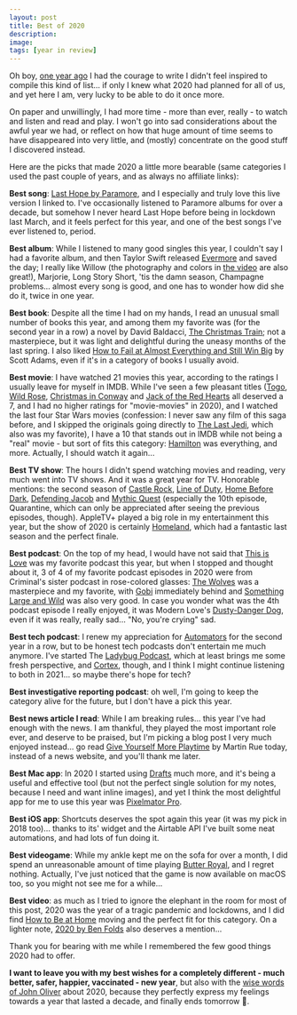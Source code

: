 ```yaml
---
layout: post
title: Best of 2020
description:
image:
tags: [year in review]
---
```

Oh boy, [one year ago](https://cdf1982.com/2019/12/31/best_of_2019.html) I had the courage to write I didn't feel inspired to compile this kind of list... if only I knew what 2020 had planned for all of us, and yet here I am, very lucky to be able to do it once more.

On paper and unwillingly, I had more time - more than ever, really - to watch and listen and read and play. I won't go into sad considerations about the awful year we had, or reflect on how that huge amount of time seems to have disappeared into very little, and (mostly) concentrate on the good stuff I discovered instead.

Here are the picks that made 2020 a little more bearable (same categories I used the past couple of years, and as always no affiliate links):

**Best song**: [Last Hope by Paramore](https://www.youtube.com/watch?v=XoYu7K6Ywkg), and I especially and truly love this live version I linked to. I've occasionally listened to Paramore albums for over a decade, but somehow I never heard Last Hope before being in lockdown last March, and it feels perfect for this year, and one of the best songs I've ever listened to, period.

**Best album**: While I listened to many good singles this year, I couldn't say I had a favorite album, and then Taylor Swift released [Evermore](https://music.apple.com/it/album/evermore/1544268281) and saved the day; I really like Willow (the photography and colors in [the video](https://www.youtube.com/watch?v=RsEZmictANA) are also great!), Marjorie, Long Story Short, 'tis the damn season, Champagne problems... almost every song is good, and one has to wonder how did she do it, twice in one year.

**Best book**: Despite all the time I had on my hands, I read an unusual small number of books this year, and among them my favorite was (for the second year in a row) a novel by David Baldacci, [The Christmas Train](https://www.goodreads.com/book/show/126185.The_Christmas_Train); not a masterpiece, but it was light and delightful during the uneasy months of the last spring. I also liked [How to Fail at Almost Everything and Still Win Big](https://www.goodreads.com/book/show/17859574-how-to-fail-at-almost-everything-and-still-win-big) by Scott Adams, even if it's in a category of books I usually avoid.

**Best movie**: I have watched 21 movies this year, according to the ratings I usually leave for myself in IMDB. While I've seen a few pleasant titles ([Togo](https://www.imdb.com/title/tt5116302/), [Wild Rose](https://www.imdb.com/title/tt5117428/?ref_=rt_li_tt), [Christmas in Conway](https://www.imdb.com/title/tt3072182/?ref_=rt_li_tt) and [Jack of the Red Hearts](https://www.imdb.com/title/tt3833520/?ref_=rt_li_tt) all deserved a 7, and I had no higher ratings for "movie-movies" in 2020), and I watched the last four Star Wars movies (confession: I never saw any film of this saga before, and I skipped the originals going directly to [The Last Jedi](https://www.imdb.com/title/tt2527336/?ref_=rt_li_tt), which also was my favorite), I have a 10 that stands out in IMDB while not being a "real" movie - but sort of fits this category: [Hamilton](https://www.imdb.com/title/tt8503618/?ref_=rt_li_tt) was everything, and more. Actually, I should watch it again...

**Best TV show**: The hours I didn't spend watching movies and reading, very much went into TV shows. And it was a great year for TV. Honorable mentions: the second season of [Castle Rock](https://www.imdb.com/title/tt6548228/?ref_=rt_li_tt), [Line of Duty](https://www.imdb.com/title/tt2303687/?ref_=rt_li_tt), [Home Before Dark](https://www.imdb.com/title/tt6053512/?ref_=rt_li_tt), [Defending Jacob](https://www.imdb.com/title/tt2304589/?ref_=rt_li_tt) and [Mythic Quest](https://www.imdb.com/title/tt8879940/?ref_=rt_li_tt) (especially the 10th episode, Quarantine, which can only be appreciated after seeing the previous episodes, though). AppleTV+ played a big role in my entertainment this year, but the show of 2020 is certainly [Homeland](https://www.imdb.com/title/tt7126670/?ref_=rt_li_tt), which had a fantastic last season and the perfect finale.

**Best podcast**: On the top of my head, I would have not said that [This is Love](https://thisislovepodcast.com) was my favorite podcast this year, but when I stopped and thought about it, 3 of 4 of my favorite podcast episodes in 2020 were from Criminal's sister podcast in rose-colored glasses: [The Wolves](https://overcast.fm/+Ll7tTmN0Q) was a masterpiece and my favorite, with [Gobi](https://overcast.fm/+Ll7s8tH3A) immediately behind and [Something Large and Wild](https://thisislovepodcast.com/something-large-and-wild-2) was also very good. In case you wonder what was the 4th podcast episode I really enjoyed, it was Modern Love's [Dusty-Danger Dog](https://overcast.fm/+dvmPoeEv4), even if it was really, really sad... "No, you're crying" sad.

**Best tech podcast**: I renew my appreciation for [Automators](https://www.relay.fm/automators) for the second year in a row, but to be honest tech podcasts don't entertain me much anymore. I've started The [Ladybug Podcast](https://www.ladybug.dev), which at least brings me some fresh perspective, and [Cortex](https://www.relay.fm/cortex), though, and I think I might continue listening to both in 2021... so maybe there's hope for tech?

**Best investigative reporting podcast**: oh well, I'm going to keep the category alive for the future, but I don't have a pick this year.

**Best news article I read**: While I am breaking rules... this year I've had enough with the news. I am thankful, they played the most important role ever, and deserve to be praised, but I'm picking a blog post I very much enjoyed instead... go read [Give Yourself More Playtime](https://martinrue.com/give-yourself-more-playtime/) by Martin Rue today, instead of a news website, and you'll thank me later.

**Best Mac app**: In 2020 I started using [Drafts](https://getdrafts.com) much more, and it's being a useful and effective tool (but not the perfect single solution for my notes, because I need and want inline images), and yet I think the most delightful app for me to use this year was [Pixelmator Pro](https://www.pixelmator.com/pro/).

**Best iOS app**: Shortcuts deserves the spot again this year (it was my pick in 2018 too)... thanks to its' widget and the Airtable API I've built some neat automations, and had lots of fun doing it.

**Best videogame**: While my ankle kept me on the sofa for over a month, I did spend an unreasonable amount of time playing [Butter Royal](https://apps.apple.com/us/app/butter-royale/id1464623715), and I regret nothing. Actually, I've just noticed that the game is now available on macOS too, so you might not see me for a while...

**Best video**: as much as I tried to ignore the elephant in the room for most of this post, 2020 was the year of a tragic pandemic and lockdowns, and I did find [How to Be at Home](https://youtu.be/OT40Rmjwd-Q) moving and the perfect fit for this category. On a lighter note, [2020 by Ben Folds](https://www.youtube.com/watch?v=4znKUAMFY9A) also deserves a mention...

Thank you for bearing with me while I remembered the few good things 2020 had to offer.

**I want to leave you with my best wishes for a completely different - much better, safer, happier, vaccinated - new year**, but also with the [wise words of John Oliver](https://www.youtube.com/watch?v=3t9FZ7uHIns) about 2020, because they perfectly express my feelings towards a year that lasted a decade, and finally ends tomorrow 🍾.
